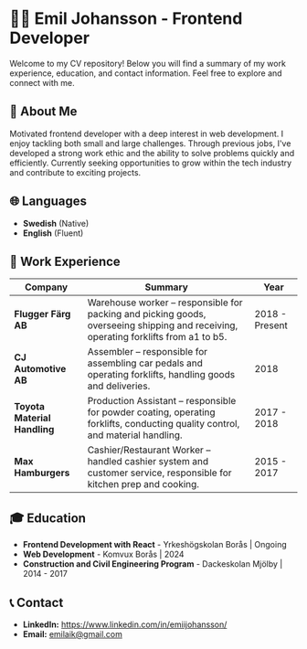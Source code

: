 # 👨‍💻 Emil Johansson - Frontend Developer

Welcome to my CV repository! Below you will find a summary of my work experience, education, and contact information. Feel free to explore and connect with me.

## 📇 About Me

Motivated frontend developer with a deep interest in web development. I enjoy tackling both small and large challenges. Through previous jobs, I've developed a strong work ethic and the ability to solve problems quickly and efficiently. Currently seeking opportunities to grow within the tech industry and contribute to exciting projects.

## 🌐 Languages

- **Swedish** (Native)
- **English** (Fluent)

## 💼 Work Experience

| Company                 | Summary                                                                                                                                     | Year         |
|-------------------------|---------------------------------------------------------------------------------------------------------------------------------------------|--------------|
| **Flugger Färg AB**      | Warehouse worker – responsible for packing and picking goods, overseeing shipping and receiving, operating forklifts from a1 to b5.          | 2018 - Present |
| **CJ Automotive AB**     | Assembler – responsible for assembling car pedals and operating forklifts, handling goods and deliveries.                                   | 2018         |
| **Toyota Material Handling** | Production Assistant – responsible for powder coating, operating forklifts, conducting quality control, and material handling.              | 2017 - 2018  |
| **Max Hamburgers**       | Cashier/Restaurant Worker – handled cashier system and customer service, responsible for kitchen prep and cooking.                          | 2015 - 2017  |

## 🎓 Education

- **Frontend Development with React** - Yrkeshögskolan Borås | Ongoing
- **Web Development** - Komvux Borås | 2024
- **Construction and Civil Engineering Program** - Dackeskolan Mjölby | 2014 - 2017

## 📞 Contact

- **LinkedIn:** https://www.linkedin.com/in/emiijohansson/
- **Email:** emilaik@gmail.com


